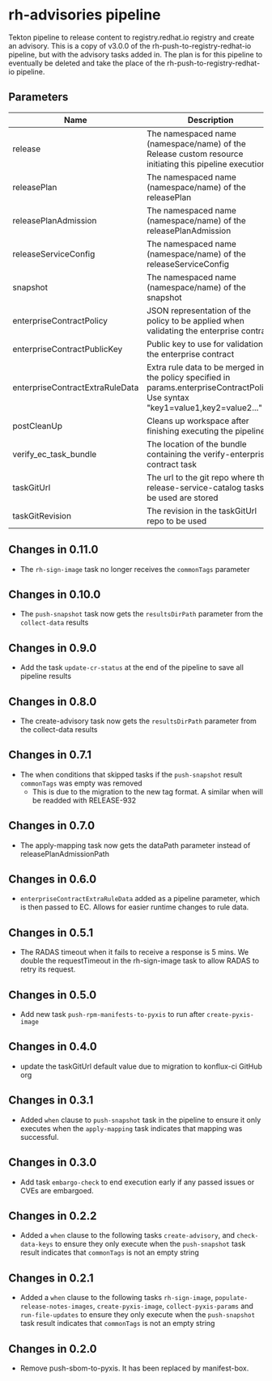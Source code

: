 # rh-advisories pipeline

Tekton pipeline to release content to registry.redhat.io registry and create an advisory.
This is a copy of v3.0.0 of the rh-push-to-registry-redhat-io pipeline, but with the advisory
tasks added in. The plan is for this pipeline to eventually be deleted and take the place of
the rh-push-to-registry-redhat-io pipeline.

## Parameters

| Name | Description | Optional | Default value |
|------|-------------|----------|---------------|
| release | The namespaced name (namespace/name) of the Release custom resource initiating this pipeline execution | No | - |
| releasePlan | The namespaced name (namespace/name) of the releasePlan | No | - |
| releasePlanAdmission | The namespaced name (namespace/name) of the releasePlanAdmission | No | - |
| releaseServiceConfig | The namespaced name (namespace/name) of the releaseServiceConfig | No | - |
| snapshot | The namespaced name (namespace/name) of the snapshot | No | - |
| enterpriseContractPolicy | JSON representation of the policy to be applied when validating the enterprise contract | No | - |
| enterpriseContractPublicKey | Public key to use for validation by the enterprise contract | Yes | k8s://openshift-pipelines/public-key |
| enterpriseContractExtraRuleData | Extra rule data to be merged into the policy specified in params.enterpriseContractPolicy. Use syntax "key1=value1,key2=value2..." | Yes | pipeline_intention=release |
| postCleanUp | Cleans up workspace after finishing executing the pipeline | Yes | true |
| verify_ec_task_bundle | The location of the bundle containing the verify-enterprise-contract task | No | - |
| taskGitUrl | The url to the git repo where the release-service-catalog tasks to be used are stored | Yes | https://github.com/konflux-ci/release-service-catalog.git |
| taskGitRevision | The revision in the taskGitUrl repo to be used | No | - |

## Changes in 0.11.0
- The `rh-sign-image` task no longer receives the `commonTags` parameter

## Changes in 0.10.0
- The `push-snapshot` task now gets the `resultsDirPath` parameter from the `collect-data` results

## Changes in 0.9.0
- Add the task `update-cr-status` at the end of the pipeline to save all pipeline results

## Changes in 0.8.0
- The create-advisory task now gets the `resultsDirPath` parameter from the collect-data results

## Changes in 0.7.1
- The when conditions that skipped tasks if the `push-snapshot` result `commonTags` was empty was removed
  - This is due to the migration to the new tag format. A similar when will be readded with RELEASE-932

## Changes in 0.7.0
- The apply-mapping task now gets the dataPath parameter instead of releasePlanAdmissionPath

## Changes in 0.6.0
- `enterpriseContractExtraRuleData` added as a pipeline parameter, which is
  then passed to EC. Allows for easier runtime changes to rule data.

## Changes in 0.5.1
- The RADAS timeout when it fails to receive a response is 5 mins.
  We double the requestTimeout in the rh-sign-image task to allow
  RADAS to retry its request.

## Changes in 0.5.0
- Add new task `push-rpm-manifests-to-pyxis` to run after `create-pyxis-image`

## Changes in 0.4.0
- update the taskGitUrl default value due to migration
  to konflux-ci GitHub org

## Changes in 0.3.1
- Added `when` clause to `push-snapshot` task in the pipeline
  to ensure it only executes when
  the `apply-mapping` task indicates that mapping was successful.

## Changes in 0.3.0
- Add task `embargo-check` to end execution early if any passed issues or CVEs are embargoed.

## Changes in 0.2.2
- Added a `when` clause to the following tasks
  `create-advisory`, and `check-data-keys`
  to ensure they only execute when the `push-snapshot`
  task result indicates that `commonTags` is not an empty string

## Changes in 0.2.1
- Added a `when` clause to the following tasks
  `rh-sign-image`,
  `populate-release-notes-images`,
  `create-pyxis-image`,
  `collect-pyxis-params` and
  `run-file-updates`
  to ensure they only execute when the `push-snapshot`
  task result indicates that `commonTags` is not an empty string

## Changes in 0.2.0
- Remove push-sbom-to-pyxis. It has been replaced by manifest-box.
